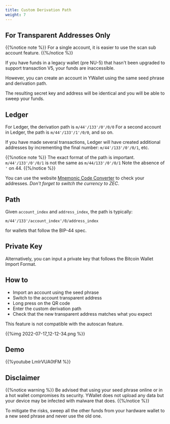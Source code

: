 ```yaml
---
title: Custom Derivation Path
weight: 7
---
```


## For Transparent Addresses Only

{{%notice note %}}
For a single account, it is easier to use the
scan sub account feature. 
{{%/notice %}}

If you have funds in a legacy wallet (pre NU-5)
that hasn't been upgraded to support transaction V5,
your funds are inaccessible.

However, you can create an account in YWallet using
the same seed phrase and derivation path.

The resulting secret key and address will be identical
and you will be able to sweep your funds.

## Ledger

For Ledger, the derivation path is `m/44'/133'/0'/0/0`
For a second account in Ledger, the path is `m/44'/133'/1'/0/0`,
and so on.

If you have made several transactions, Ledger will have
created additional addresses by incrementing the final number:
`m/44'/133'/0'/0/1`, etc.

{{%notice note %}}
The exact format of the path is important. 
`m/44'/133'/0'/0/1` is not the same as `m/44/133'/0'/0/1`
Note the absence of `'` on 44.
{{%/notice %}}

You can use the website [Mnemonic Code Converter](https://iancoleman.io/bip39/) to check your addresses. *Don't forget to switch the currency to ZEC*.

## Path

Given `account_index` and `address_index`,
the path is typically:

`m/44'/133'/account_index'/0/address_index`

for wallets that follow the BIP-44 spec.

## Private Key

Alternatively, you can input a private key that
follows the Bitcoin Wallet Import Format.

## How to

- Import an account using the seed phrase
- Switch to the account transparent address
- Long press on the QR code
- Enter the custom derivation path
- Check that the new transparent address matches what you expect

This feature is not compatible with the autoscan feature.

{{%img 2022-07-17_12-12-34.png %}}

## Demo

{{%youtube LmIrVUA0tFM %}}

## Disclaimer

{{%notice warning %}}
Be advised that using your seed phrase online or in a hot
wallet compromises its security.
YWallet does not upload any data but your device may
be infected with malware that does. 
{{%/notice %}}

To mitigate the risks, sweep all the other funds from your hardware wallet to a new seed phrase and never use the old one.

<link href="/youtube.css" rel=stylesheet integrity>
<script src="/youtube.js"></script>
